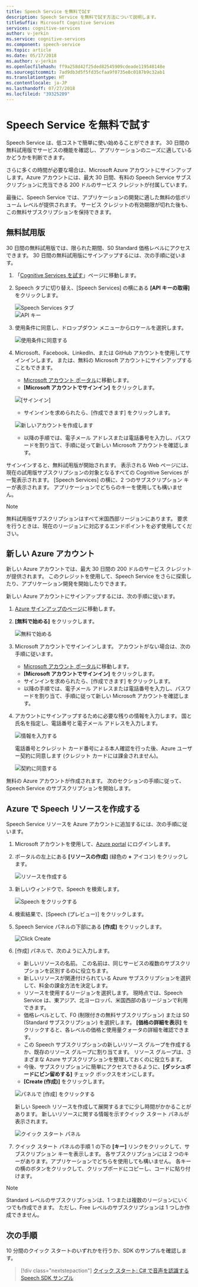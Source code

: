 ```yaml
---
title: Speech Service を無料で試す
description: Speech Service を無料で試す方法について説明します。
titleSuffix: Microsoft Cognitive Services
services: cognitive-services
author: v-jerkin
ms.service: cognitive-services
ms.component: speech-service
ms.topic: article
ms.date: 05/17/2018
ms.author: v-jerkin
ms.openlocfilehash: ff9a258d42f25ded82545909cdeade119548148e
ms.sourcegitcommit: 7ad9db3d5f5fd35cfaa9f0735e8c0187b9c32ab1
ms.translationtype: HT
ms.contentlocale: ja-JP
ms.lasthandoff: 07/27/2018
ms.locfileid: "39325209"
---
```

# <a name="try-the-speech-service-for-free"></a>Speech Service を無料で試す

Speech Service は、低コストで簡単に使い始めることができます。 30 日間の無料試用版でサービスの機能を確認し、アプリケーションのニーズに適しているかどうかを判断できます。

さらに多くの時間が必要な場合は、Microsoft Azure アカウントにサインアップします。Azure アカウントには、最大 30 日間、有料の Speech Service サブスクリプションに充当できる 200 ドルのサービス クレジットが付属しています。

最後に、Speech Service では、アプリケーションの開発に適した無料の低ボリューム レベルが提供されます。 サービス クレジットの有効期限が切れた後も、この無料サブスクリプションを保持できます。

## <a name="free-trial"></a>無料試用版

30 日間の無料試用版では、限られた期間、S0 Standard 価格レベルにアクセスできます。 30 日間の無料試用版にサインアップするには、次の手順に従います。

1. 「[Cognitive Services を試す](https://azure.microsoft.com/try/cognitive-services/)」ページに移動します。

1. Speech タブに切り替え、[Speech Services] の横にある **[API キーの取得]** をクリックします。

   ![Speech Services タブ](media/index/try-speech-api-free-trial1.png)<br>
   ![API キー](media/index/try-speech-api-free-trial2.png)

3. 使用条件に同意し、ドロップダウン メニューからロケールを選択します。

   ![使用条件に同意する](media/index/try-speech-api-free-trial3.png)

4. Microsoft、Facebook、LinkedIn、または GitHub アカウントを使用してサインインします。 または、無料の Microsoft アカウントにサインアップすることもできます。

    * [Microsoft アカウント ポータル](https://account.microsoft.com/account)に移動します。
    * **[Microsoft アカウントでサインイン]** をクリックします。

    ![[サインイン]](media/index/try-speech-api-free-trial4.png)

    * サインインを求められたら、[作成できます] をクリックします。

    ![新しいアカウントを作成します](media/index/try-speech-api-free-trial5.png)

    * 以降の手順では、電子メール アドレスまたは電話番号を入力し、パスワードを割り当て、手順に従って新しい Microsoft アカウントを確認します。

サインインすると、無料試用版が開始されます。 表示される Web ページには、現在の試用版サブスクリプションの対象となるすべての Cognitive Services が一覧表示されます。 [Speech Services] の横に、2 つのサブスクリプション キーが表示されます。 アプリケーションでどちらのキーを使用しても構いません。

> [!NOTE]
> 無料試用版サブスクリプションはすべて米国西部リージョンにあります。 要求を行うときは、現在のリージョンに対応するエンドポイントを必ず使用してください。

## <a name="new-azure-account"></a>新しい Azure アカウント

新しい Azure アカウントでは、最大 30 日間の 200 ドルのサービス クレジットが提供されます。 このクレジットを使用して、Speech Service をさらに探索したり、アプリケーション開発を開始したりできます。

新しい Azure アカウントにサインアップするには、次の手順に従います。

1. [Azure サインアップのページ](https://azure.microsoft.com/free/ai/)に移動します。 

1. **[無料で始める]** をクリックします。

    ![無料で始める](media/index/try-speech-api-new-azure1.png)

3. Microsoft アカウントでサインインします。 アカウントがない場合は、次の手順に従います。

    * [Microsoft アカウント ポータル](https://account.microsoft.com/account)に移動します。
    * **[Microsoft アカウントでサインイン]** をクリックします。
    * サインインを求められたら、[作成できます] をクリックします。
    * 以降の手順では、電子メール アドレスまたは電話番号を入力し、パスワードを割り当て、手順に従って新しい Microsoft アカウントを確認します。

1. アカウントにサインアップするために必要な残りの情報を入力します。 国と氏名を指定し、電話番号と電子メール アドレスを入力します。

    ![情報を入力する](media/index/try-speech-api-new-azure2.png)

    電話番号とクレジット カード番号による本人確認を行った後、Azure ユーザー契約に同意します  (クレジット カードには課金されません)。

    ![契約に同意する](media/index/try-speech-api-new-azure3.png)

無料の Azure アカウントが作成されます。 次のセクションの手順に従って、Speech Service のサブスクリプションを開始します。

## <a name="create-a-speech-resource-in-azure"></a>Azure で Speech リソースを作成する

Speech Service リソースを Azure アカウントに追加するには、次の手順に従います。

1. Microsoft アカウントを使用して、[Azure portal](https://ms.portal.azure.com/) にログインします。

1. ポータルの左上にある **[リソースの作成]** (緑色の **+** アイコン) をクリックします。

    ![リソースを作成する](media/index/try-speech-api-create-speech1.png)

1. 新しいウィンドウで、Speech を検索します。

    ![Speech をクリックする](media/index/try-speech-api-create-speech2.png)

1. 検索結果で、[Speech (プレビュー)] をクリックします。

1. Speech Service パネルの下部にある **[作成]** をクリックします。

    ![Click Create](media/index/try-speech-api-create-speech3.png)

1. [作成] パネルで、次のように入力します。

    * 新しいリソースの名前。 この名前は、同じサービスの複数のサブスクリプションを区別するのに役立ちます。
    * 新しいリソースが関連付けられている Azure サブスクリプションを選択して、料金の課金方法を決定します。
    * リソースを使用するリージョンを選択します。 現時点では、Speech Service は、東アジア、北ヨーロッパ、米国西部の各リージョンで利用できます。
    * 価格レベルとして、F0 (制限付きの無料サブスクリプション) または S0 (Standard サブスクリプション) を選択します。 **[価格の詳細を表示]** をクリックすると、各レベルの価格と使用量クォータの詳細を確認できます。
    * この Speech サブスクリプションの新しいリソース グループを作成するか、既存のリソース グループに割り当てます。 リソース グループは、さまざまな Azure サブスクリプションを整理しておくのに役立ちます。
    * 今後、サブスクリプションに簡単にアクセスできるように、**[ダッシュボードにピン留めする]** チェック ボックスをオンにします。
    * **[Create (作成)]** をクリックします。

    ![パネルで [作成] をクリックする](media/index/try-speech-api-create-speech4.png)

    新しい Speech リソースを作成して展開するまでに少し時間がかかることがあります。 新しいリソースに関する情報を示すクイック スタート パネルが表示されます。

    ![クイック スタート パネル](media/index/try-speech-api-create-speech5.png)

1. クイック スタート パネルの手順 1 の下の **[キー]** リンクをクリックして、サブスクリプション キーを表示します。 各サブスクリプションには 2 つのキーがあります。アプリケーションでどちらを使用しても構いません。 各キーの横のボタンをクリックして、クリップボードにコピーし、コードに貼り付けます。

> [!NOTE]
> Standard レベルのサブスクリプションは、1 つまたは複数のリージョンにいくつでも作成できます。 ただし、Free レベルのサブスクリプションは 1 つしか作成できません。

## <a name="next-steps"></a>次の手順

10 分間のクイック スタートのいずれかを行うか、SDK のサンプルを確認します。

> [!div class="nextstepaction"]
> [クイック スタート: C# で音声を認識する](quickstart-csharp-dotnet-windows.md)
> [Speech SDK サンプル](speech-sdk.md#get-the-samples)
